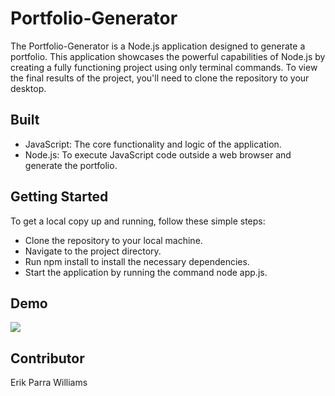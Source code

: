 # Portfolio-Generator

The Portfolio-Generator is a Node.js application designed to generate a portfolio. This application showcases the powerful capabilities of Node.js by creating a fully functioning project using only terminal commands. To view the final results of the project, you'll need to clone the repository to your desktop.

## Built

- JavaScript: The core functionality and logic of the application.
- Node.js: To execute JavaScript code outside a web browser and generate the portfolio.

## Getting Started

To get a local copy up and running, follow these simple steps:

- Clone the repository to your local machine.
- Navigate to the project directory.
- Run npm install to install the necessary dependencies.
- Start the application by running the command node app.js.

## Demo

![](./assets/images/demo.gif)

## Contributor

Erik Parra Williams
